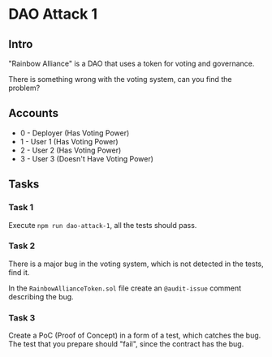 # DAO Attack 1

## Intro
"Rainbow Alliance" is a DAO that uses a token for voting and governance. 

There is something wrong with the voting system, can you find the problem?

## Accounts
* 0 - Deployer (Has Voting Power)
* 1 - User 1 (Has Voting Power)
* 2 - User 2 (Has Voting Power)
* 3 - User 3 (Doesn't Have Voting Power)

## Tasks

### Task 1
Execute `npm run dao-attack-1`, all the tests should pass.

### Task 2
There is a major bug in the voting system, which is not detected in the tests, find it.

In the `RainbowAllianceToken.sol` file create an `@audit-issue` comment describing the bug.

### Task 3
Create a PoC (Proof of Concept) in a form of a test, which catches the bug.
The test that you prepare should "fail", since the contract has the bug.